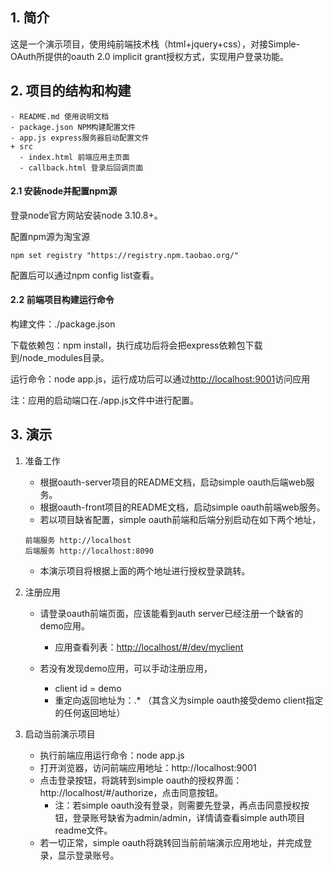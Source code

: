 
## 1. 简介

这是一个演示项目，使用纯前端技术栈（html+jquery+css），对接Simple-OAuth所提供的oauth 2.0 implicit grant授权方式，实现用户登录功能。

## 2. 项目的结构和构建

```
- README.md 使用说明文档
- package.json NPM构建配置文件
- app.js express服务器启动配置文件
+ src
  - index.html 前端应用主页面
  - callback.html 登录后回调页面
```

#### 2.1 安装node并配置npm源

登录node官方网站安装node 3.10.8+。

配置npm源为淘宝源

```
npm set registry "https://registry.npm.taobao.org/"
```

配置后可以通过npm config list查看。

#### 2.2 前端项目构建运行命令

构建文件：./package.json

下载依赖包：npm install，执行成功后将会把express依赖包下载到/node_modules目录。

运行命令：node app.js，运行成功后可以通过[http://localhost:9001](http://localhost:9001)访问应用

注：应用的启动端口在./app.js文件中进行配置。

## 3. 演示

1. 准备工作
   - 根据oauth-server项目的README文档，启动simple oauth后端web服务。
   - 根据oauth-front项目的README文档，启动simple oauth前端web服务。
   - 若以项目缺省配置，simple oauth前端和后端分别启动在如下两个地址，
   ```
   前端服务 http://localhost
   后端服务 http://localhost:8090
   ```
   - 本演示项目将根据上面的两个地址进行授权登录跳转。

2. 注册应用
   - 请登录oauth前端页面，应该能看到auth server已经注册一个缺省的demo应用。
     * 应用查看列表：[http://localhost/#/dev/myclient](http://localhost/#/dev/myclient)

   - 若没有发现demo应用，可以手动注册应用，
     * client id = demo
     * 重定向返回地址为：.* （其含义为simple oauth接受demo client指定的任何返回地址）

3. 启动当前演示项目
   - 执行前端应用运行命令：node app.js
   - 打开浏览器，访问前端应用地址：http://localhost:9001
   - 点击登录按钮，将跳转到simple oauth的授权界面：http://localhost/#/authorize，点击同意按钮。
     * 注：若simple oauth没有登录，则需要先登录，再点击同意授权按钮，登录账号缺省为admin/admin，详情请查看simple auth项目readme文件。
   - 若一切正常，simple oauth将跳转回当前前端演示应用地址，并完成登录，显示登录账号。
